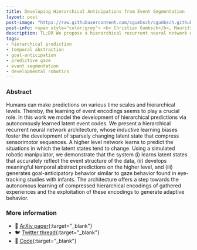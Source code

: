 ```yaml
---
title: Developing Hierarchical Anticipations from Event Segmentation
layout: post
post-image: "https://raw.githubusercontent.com/cgumbsch/cgumbsch.github.io/master/assets/images/l0rdcapri.png"
post-info: <span style="color:grey"> <b> Christian Gumbsch</b>, Maurits Adam, Birgit Elsner, Georg Martius & Martin V. Butz  </span> <br>  <span style="color:grey"> <i> IEEE ICDL</i>, 2022 </span>  <span style="color:red">(</span> <a href="https://x.com/IEEE_ICDL/status/1571903478636609536" target="_blank" class="has-text-red"> <span style="color:red">SmartBot challenge winner</span></i></a> <span style="color:red">, oral)</span> <br> <a href="https://arxiv.org/pdf/2206.02042.pdf" target="_blank" class="has-text-blue">Paper</i></a>, <a href="https://github.com/CognitiveModeling/HierarchicalGateL0RD" target="_blank" class="has-text-blue">Code</i></a>, <a href="https://twitter.com/cgumbsch/status/1568131447545860097?s=20&t=D_h69wL1zwMH4VdfiRswDg" target="_blank" class="has-text-blue">Twitter</i></a>  
description: TL;DR We propose a hierarchical recurrent neural network with two levels of prediction which allows us to model the development of goal-anticipatory gaze behavior in infants.
tags:
- hierarchical prediction
- temporal abstraction
- goal-anticipation
- predictive gaze
- event segmentation
- developmental robotics
---
```


### Abstract

Humans can make predictions on various time scales and hierarchical levels. Thereby, the learning of event encodings seems to play a crucial role. In this work we model the development of hierarchical predictions via autonomously learned latent event codes. We present a hierarchical recurrent neural network architecture, whose inductive learning biases foster the development of sparsely changing latent state that compress sensorimotor sequences. A higher level network learns to predict the situations in which the latent states tend to change. Using a simulated robotic manipulator, we demonstrate that the system (i) learns latent states that accurately reflect the event structure of the data, (ii) develops meaningful temporal abstract predictions on the higher level, and (iii) generates goal-anticipatory behavior similar to gaze behavior found in eye-tracking studies with infants. The architecture offers a step towards the autonomous learning of compressed hierarchical encodings of gathered experiences and the exploitation of these encodings to generate adaptive behavior. 

### More information
- :page_facing_up: [ArXiv paper](https://arxiv.org/pdf/2206.02042.pdf){:target="_blank"}
- :bird: [Twitter thread](https://twitter.com/cgumbsch/status/1568131447545860097?s=20&t=D_h69wL1zwMH4VdfiRswDg){:target="_blank"}
- :snake: [Code](https://github.com/CognitiveModeling/HierarchicalGateL0RD){:target="_blank"}
